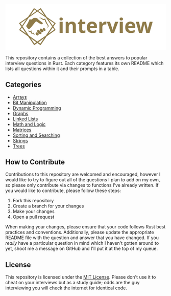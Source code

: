 <p align="center">
  <img src="https://github.com/uptudev/interview/blob/readmes/logo_header.png?raw=true" alt="Logo" width="640">
</p>

This repository contains a collection of the best answers to popular interview questions in Rust. Each category features its own README which lists all questions within it and their prompts in a table.

## Categories

* [Arrays](./Arrays/README.md)
* [Bit Manipulation](<./Bit Manipulation/README.md>)
* [Dynamic Programming](<./Dynamic Programming/README.md>)
* [Graphs](./Graphs/README.md)
* [Linked Lists](<./Linked Lists/README.md>)
* [Math and Logic](<./Math and Logic/README.md>)
* [Matrices](./Matrices/README.md)
* [Sorting and Searching](<./Sorting and Searching/README.md>)
* [Strings](./Strings/README.md)
* [Trees](./Trees/README.md)

## How to Contribute

Contributions to this repository are welcomed and encouraged, however I would like to try to figure out all of the questions I plan to add on my own, so please only contribute via changes to functions I've already written. If you would like to contribute, please follow these steps:

1. Fork this repository
2. Create a branch for your changes
3. Make your changes
4. Open a pull request

When making your changes, please ensure that your code follows Rust best practices and conventions. Additionally, please update the appropriate README file with the question and answer that you have changed. If you *really* have a particular question in mind which I haven't gotten around to yet, shoot me a message on GitHub and I'll put it at the top of my queue.

## License

This repository is licensed under the [MIT License](./LICENSE). Please don't use it to cheat on your interviews but as a study guide; odds are the guy interviewing you will check the internet for identical code.
